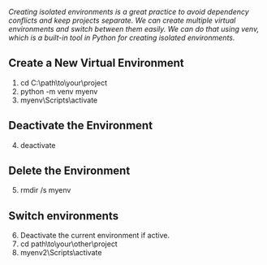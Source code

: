 _Creating isolated environments is a great practice to avoid dependency conflicts and keep projects separate. We can create multiple virtual environments and switch between them easily.
We can do that using venv, which is a built-in tool in Python for creating isolated environments._

## Create a New Virtual Environment

1. cd C:\path\to\your\project
2. python -m venv myenv
3. myenv\Scripts\activate

## Deactivate the Environment

4. deactivate

## Delete the Environment

5. rmdir /s myenv

## Switch environments

6. Deactivate the current environment if active.
7. cd path\to\your\other\project
8. myenv2\Scripts\activate
